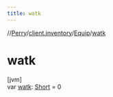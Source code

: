 ```yaml
---
title: watk
---
```

//[Perry](../../../index.html)/[client.inventory](../index.html)/[Equip](index.html)/[watk](watk.html)



# watk



[jvm]\
var [watk](watk.html): [Short](https://kotlinlang.org/api/latest/jvm/stdlib/kotlin/-short/index.html) = 0




